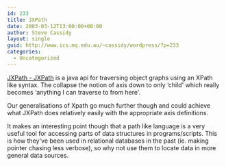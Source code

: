 ```yaml
---
id: 233
title: JXPath
date: 2003-03-12T13:00:00+00:00
author: Steve Cassidy
layout: single
guid: http://www.ics.mq.edu.au/~cassidy/wordpress/?p=233
categories:
  - Uncategorized
---
```

[JXPath - JXPath](http://jakarta.apache.org/commons/jxpath/users-guide.html) is a java api for traversing object graphs using an XPath like syntax. The collapse the notion of axis down to only &#8216;child' which really becomes &#8216;anything I can traverse to from here'. 

Our generalisations of Xpath go much further though and could achieve what JXPath does relatively easily with the appropriate axis definitions. 

It makes an interesting point though that a path like language is a very useful tool for accessing parts of data structures in programs/scripts. This is how they've been used in relational databases in the past (ie. making pointer chasing less verbose), so why not use them to locate data in more general data sources.
